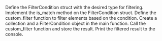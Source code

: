 Define the FilterCondition struct with the desired type for filtering.
Implement the is_match method on the FilterCondition struct.
Define the custom_filter function to filter elements based on the condition.
Create a collection and a FilterCondition object in the main function.
Call the custom_filter function and store the result.
Print the filtered result to the console.

